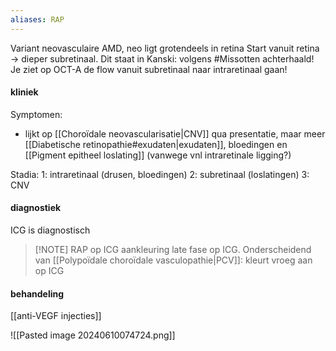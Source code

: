 ```yaml
---
aliases: RAP
---
```

Variant neovasculaire AMD, neo ligt grotendeels in retina
Start vanuit retina -> dieper subretinaal. 
Dit staat in Kanski: volgens #Missotten achterhaald! Je ziet op OCT-A de flow vanuit subretinaal naar intraretinaal gaan!

#### kliniek
Symptomen:
- lijkt op [[Choroïdale neovascularisatie|CNV]] qua presentatie, maar meer [[Diabetische retinopathie#exudaten|exudaten]], bloedingen en [[Pigment epitheel loslating]] (vanwege vnl intraretinale ligging?)

Stadia:
1: intraretinaal (drusen, bloedingen) 
2: subretinaal (loslatingen)
3: CNV
#### diagnostiek
ICG is diagnostisch

> [!NOTE] RAP op ICG
> aankleuring late fase op ICG.
> Onderscheidend van [[Polypoïdale choroïdale vasculopathie|PCV]]: kleurt vroeg aan op ICG
> 
#### behandeling
[[anti-VEGF injecties]]

![[Pasted image 20240610074724.png]]


